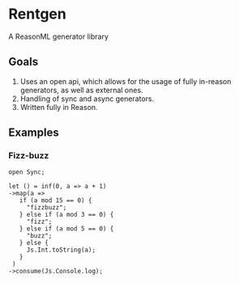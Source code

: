 # Rentgen
A ReasonML generator library
## Goals
1. Uses an open api, which allows for the usage of fully in-reason generators, as well as external ones.
2. Handling of sync and async generators.
3. Written fully in Reason.

## Examples
### Fizz-buzz
```reason
open Sync;

let () = inf(0, a => a + 1)
->map(a =>
   if (a mod 15 == 0) {
     "fizzbuzz";
   } else if (a mod 3 == 0) {
     "fizz";
   } else if (a mod 5 == 0) {
     "buzz";
   } else {
     Js.Int.toString(a);
   }
 )
->consume(Js.Console.log);
```